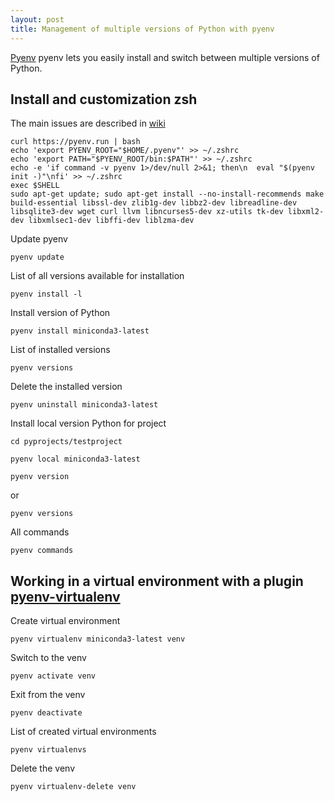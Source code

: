 ```yaml
---
layout: post
title: Management of multiple versions of Python with pyenv
---
```


[Pyenv](https://github.com/pyenv/pyenv) pyenv lets you easily install and switch between multiple versions of Python. 

Install and customization zsh
-----------------------------

The main issues are described in [wiki](https://github.com/pyenv/pyenv/wiki)

```
curl https://pyenv.run | bash
echo 'export PYENV_ROOT="$HOME/.pyenv"' >> ~/.zshrc
echo 'export PATH="$PYENV_ROOT/bin:$PATH"' >> ~/.zshrc
echo -e 'if command -v pyenv 1>/dev/null 2>&1; then\n  eval "$(pyenv init -)"\nfi' >> ~/.zshrc
exec $SHELL
sudo apt-get update; sudo apt-get install --no-install-recommends make build-essential libssl-dev zlib1g-dev libbz2-dev libreadline-dev libsqlite3-dev wget curl llvm libncurses5-dev xz-utils tk-dev libxml2-dev libxmlsec1-dev libffi-dev liblzma-dev
```

Update pyenv

`pyenv update`

List of all versions available for installation

`pyenv install -l`

Install version of Python

`pyenv install miniconda3-latest`

List of installed versions

`pyenv versions`

Delete the installed version

`pyenv uninstall miniconda3-latest`

Install local version Python for project

`cd pyprojects/testproject`

`pyenv local miniconda3-latest`

`pyenv version`

or

`pyenv versions`

All commands 

`pyenv commands`

Working in a virtual environment with a plugin [pyenv-virtualenv](https://github.com/pyenv/pyenv-virtualenv)
---------------------------------------------

Create virtual environment

`pyenv virtualenv miniconda3-latest venv`

Switch to the venv

`pyenv activate venv`

Exit from the venv

`pyenv deactivate`

List of created virtual environments

`pyenv virtualenvs`

Delete the venv

`pyenv virtualenv-delete venv`
